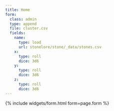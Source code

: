 ```yaml
---
title: Home
form:
  class: admin
  type: append
  file: cluster.csv
  fields:
    name:
      type: load
      url: stonelore/stone/_data/stones.csv
    x:
      type: roll
      dice: 3d6
    y:
      type: roll
      dice: 3d6
    z:
      type: roll
      dice: 3d6
---
```

{% include widgets/form.html form=page.form %}